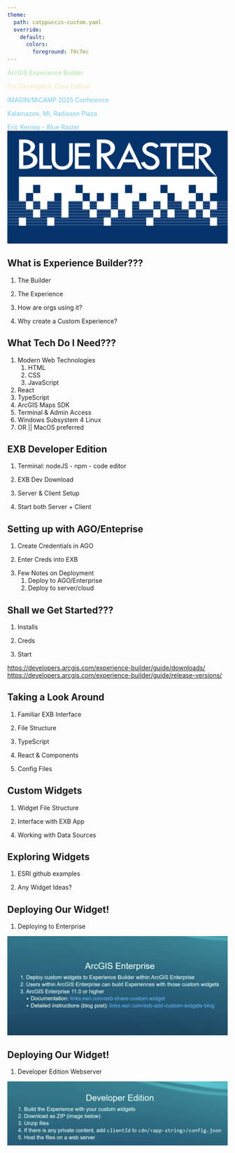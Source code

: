 ```yaml
---
theme:
  path: catppuccin-custom.yaml
  override:
    default:
      colors:
        foreground: 74c7ec
---
```


<!-- alignment: center -->
<!-- new_lines: 6 -->
<!-- font_size: 5 -->
<span style="color: #a6e3a1;">ArcGIS Experience Builder</span>
<!-- font_size: 4 -->
<span style="color: #f9e2af;">For Developers: _Easy Edition_</span>
<!-- font_size: 3 -->
<span style="color: #74c7ec;">IMAGIN/MiCAMP 2025 Conference</span>
<!-- font_size: 2 -->
<span style="color: #74c7ec;">Kalamazoo, MI, Radisson Plaza</span>
<!-- font_size: 2 -->
<span style="color: #74c7ec;">Eric Kerney - Blue Raster</span>
![image:width:20%](blueraster-logo.png)
<!-- end_slide -->



<!-- alignment: center -->
<!-- new_lines: 6 -->
What is Experience Builder???
---
<!-- new_lines: 1 -->
<!-- font_size: 3 -->
1. The Builder
<!-- new_lines: 1 -->
2. The Experience
<!-- new_lines: 1 -->
3. How are orgs using it?
<!-- new_lines: 1 -->
4. Why create a Custom Experience?
<!-- end_slide -->


<!-- new_lines: 6 -->
What Tech Do I Need???
---
<!-- new_lines: 1 -->
<!-- font_size: 3 -->
1. Modern Web Technologies
	1. HTML
	2. CSS 
	3. JavaScript
2. React
3. TypeScript
4. ArcGIS Maps SDK
5. Terminal & Admin Access
6. Windows Subsystem 4 Linux 
7. OR || MacOS preferred
<!-- speaker_note: May want to mention my stack Mac, brew, ghostty, nvim, tmux, raycast, aerospace -->
<!-- speaker_note: React old Class Components vs Newer Functional Style -->
<!-- speaker_note: jimu exb api interface, jimu interfaces with Maps SDK -->
<!-- end_slide -->


<!-- new_lines: 6 -->
EXB Developer Edition 
---
<!-- new_lines: 1 -->
<!-- font_size: 3 -->
1. Terminal: nodeJS - npm - code editor
<!-- new_lines: 1 -->
2. EXB Dev Download 
<!-- new_lines: 1 -->
3. Server & Client Setup
<!-- new_lines: 1 -->
4. Start both Server + Client
<!-- end_slide -->


<!-- new_lines: 6 -->
Setting up with AGO/Enteprise
---
<!-- new_lines: 1 -->
<!-- font_size: 3 -->
1. Create Credentials in AGO
<!-- new_lines: 1 -->
2. Enter Creds into EXB
<!-- new_lines: 1 -->
3. Few Notes on Deployment
	1. Deploy to AGO/Enterprise
	2. Deploy to server/cloud
<!-- end_slide -->


<!-- new_lines: 6 -->
Shall we Get Started???
---
<!-- new_lines: 1 -->
<!-- font_size: 3 -->
1. Installs 
<!-- new_lines: 1 -->
2. Creds 
<!-- new_lines: 1 -->
3. Start
<!-- speaker_note: https://gis.blueraster.io/portal/home/index.html -->
<!-- speaker_note: Note - ESRI made it more difficult for developers to test custom EXB with limited dev accounts -->
<!-- speaker_note: Run thgrough creating and registering a new application on AGO -->
https://developers.arcgis.com/experience-builder/guide/downloads/
https://developers.arcgis.com/experience-builder/guide/release-versions/
<!-- end_slide -->


<!-- new_lines: 6 -->
Taking a Look Around
---
<!-- new_lines: 1 -->
<!-- font_size: 3 -->
1. Familiar EXB Interface
<!-- new_lines: 1 -->
2. File Structure
<!-- new_lines: 1 -->
3. TypeScript
<!-- new_lines: 1 -->
4. React & Components
<!-- new_lines: 1 -->
5. Config Files
<!-- speaker_note: Use VSCode as a file tree viewer -->
<!-- end_slide -->

<!-- new_lines: 6 -->
Custom Widgets
---
<!-- new_lines: 1 -->
<!-- font_size: 3 -->
1. Widget File Structure
<!-- new_lines: 1 -->
2. Interface with EXB App
<!-- new_lines: 1 -->
4. Working with Data Sources
<!-- end_slide -->


<!-- new_lines: 6 -->
Exploring Widgets
---
<!-- new_lines: 1 -->
<!-- font_size: 3 -->
1. ESRI github examples
<!-- new_lines: 1 -->
2. Any Widget Ideas?
<!-- end_slide -->
 

<!-- new_lines: 6 -->
Deploying Our Widget!
---
<!-- new_lines: 1 -->
<!-- font_size: 3 -->
1. Deploying to Enterprise
<!-- speaker_note: Deploy ArcGIS Enterprise OR Developer Edition/webserver -->

![image:width:100%](exb_enter_deploy.png)

<!-- end_slide -->

<!-- new_lines: 6 -->
Deploying Our Widget!
---
<!-- new_lines: 1 -->
<!-- font_size: 3 -->
1. Developer Edition Webserver

![image:width:100%](exb_dev_deploy.png)

<!-- speaker_note: Deploy options - S3, Amplify, github pages -->
<!-- end_slide -->
